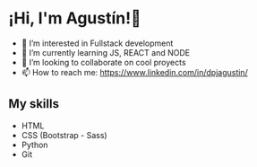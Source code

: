 <h1> ¡Hi, I'm <span>Agustín!</span>👋</h1>

- 👀 I’m interested in Fullstack development
- 🌱 I’m currently learning JS, REACT and NODE
- 💞️ I’m looking to collaborate on cool proyects
- 📫 How to reach me: https://www.linkedin.com/in/dpjagustin/

<h2> My skills </h2>

- HTML
- CSS (Bootstrap - Sass)
- Python
- Git

<!---
dpjagustin/dpjagustin is a ✨ special ✨ repository because its `README.md` (this file) appears on your GitHub profile.
You can click the Preview link to take a look at your changes.
--->
